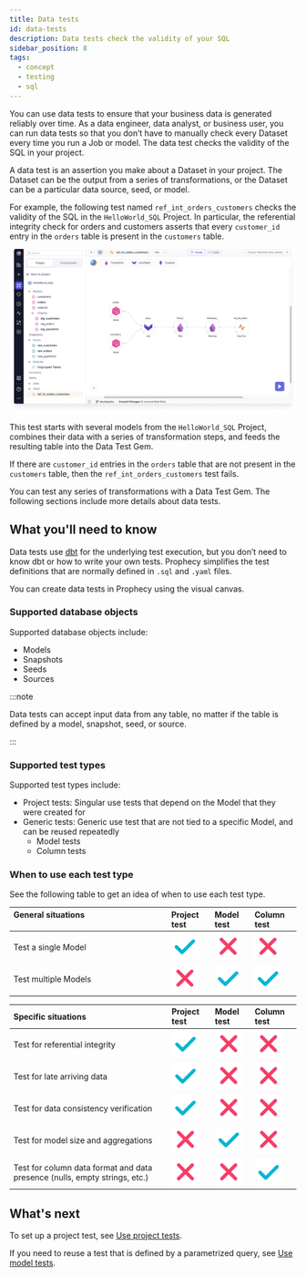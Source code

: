 ```yaml
---
title: Data tests
id: data-tests
description: Data tests check the validity of your SQL
sidebar_position: 8
tags:
  - concept
  - testing
  - sql
---
```


You can use data tests to ensure that your business data is generated reliably over time. As a data engineer, data analyst, or business user, you can run data tests so that you don’t have to manually check every Dataset every time you run a Job or model. The data test checks the validity of the SQL in your project.

A data test is an assertion you make about a Dataset in your project. The Dataset can be the output from a series of transformations, or the Dataset can be a particular data source, seed, or model.

For example, the following test named `ref_int_orders_customers` checks the validity of the SQL in the `HelloWorld_SQL` Project. In particular, the referential integrity check for orders and customers asserts that every `customer_id` entry in the `orders` table is present in the `customers` table.

![Project test canvas](img/project-test-canvas.png)

This test starts with several models from the `HelloWorld_SQL` Project, combines their data with a series of transformation steps, and feeds the resulting table into the Data Test Gem.

If there are `customer_id` entries in the `orders` table that are not present in the `customers` table, then the `ref_int_orders_customers` test fails.

You can test any series of transformations with a Data Test Gem. The following sections include more details about data tests.

## What you'll need to know

Data tests use [dbt](https://docs.getdbt.com/docs/build/data-tests) for the underlying test execution, but you don’t need to know dbt or how to write your own tests. Prophecy simplifies the test definitions that are normally defined in `.sql` and `.yaml` files.

You can create data tests in Prophecy using the visual canvas.

### Supported database objects

Supported database objects include:

- Models
- Snapshots
- Seeds
- Sources

:::note

Data tests can accept input data from any table, no matter if the table is defined by a model, snapshot, seed, or source.

:::

### Supported test types

Supported test types include:

- Project tests: Singular use tests that depend on the Model that they were created for
- Generic tests: Generic use test that are not tied to a specific Model, and can be reused repeatedly
  - Model tests
  - Column tests

### When to use each test type

See the following table to get an idea of when to use each test type.

| General situations &nbsp; &nbsp; &nbsp; &nbsp;&nbsp; &nbsp; &nbsp; &nbsp;&nbsp; &nbsp;&nbsp; &nbsp;&nbsp; &nbsp;&nbsp; &nbsp;&nbsp; &nbsp;&nbsp; &nbsp;&nbsp; &nbsp;&nbsp; &nbsp;&nbsp; &nbsp;&nbsp; &nbsp;&nbsp; &nbsp;&nbsp; &nbsp;&nbsp; &nbsp;&nbsp; &nbsp;&nbsp; &nbsp;&nbsp; &nbsp;&nbsp; &nbsp;&nbsp; &nbsp;&nbsp; &nbsp;&nbsp; &nbsp;&nbsp; &nbsp;&nbsp; &nbsp;&nbsp; &nbsp;&nbsp; &nbsp;&nbsp; &nbsp;&nbsp; &nbsp;&nbsp; &nbsp; &nbsp; &nbsp; | Project test              | Model test                | Column test               |
| :----------------------------------------------------------------------------------------------------------------------------------------------------------------------------------------------------------------------------------------------------------------------------------------------------------------------------------------------------------------------------------------------------------------------------------------------------- | :------------------------ | :------------------------ | :------------------------ |
| Test a single Model                                                                                                                                                                                                                                                                                                                                                                                                                                    | ![Tick](./img/tick.svg)   | ![Cross](./img/cross.svg) | ![Cross](./img/cross.svg) |
| Test multiple Models                                                                                                                                                                                                                                                                                                                                                                                                                                   | ![Cross](./img/cross.svg) | ![Tick](./img/tick.svg)   | ![Tick](./img/tick.svg)   |

| Specific situations                                                        | Project test              | Model test                | Column test               |
| :------------------------------------------------------------------------- | :------------------------ | :------------------------ | :------------------------ |
| Test for referential integrity                                             | ![Tick](./img/tick.svg)   | ![Cross](./img/cross.svg) | ![Cross](./img/cross.svg) |
| Test for late arriving data                                                | ![Tick](./img/tick.svg)   | ![Cross](./img/cross.svg) | ![Cross](./img/cross.svg) |
| Test for data consistency verification                                     | ![Tick](./img/tick.svg)   | ![Cross](./img/cross.svg) | ![Cross](./img/cross.svg) |
| Test for model size and aggregations                                       | ![Cross](./img/cross.svg) | ![Tick](./img/tick.svg)   | ![Cross](./img/cross.svg) |
| Test for column data format and data presence (nulls, empty strings, etc.) | ![Cross](./img/cross.svg) | ![Cross](./img/cross.svg) | ![Tick](./img/tick.svg)   |

## What's next

To set up a project test, see [Use project tests](/docs/SQL/data-tests/use-project-tests.md).

If you need to reuse a test that is defined by a parametrized query, see [Use model tests](/docs/SQL/data-tests/use-model-tests.md).
